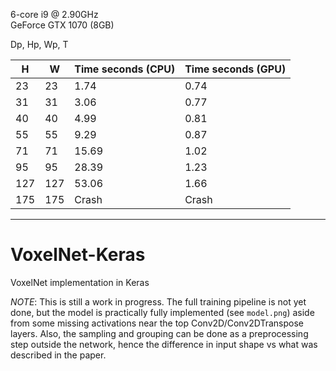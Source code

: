 

6-core i9 @ 2.90GHz   
GeForce GTX 1070 (8GB)

Dp, Hp, Wp, T

| H | W | Time seconds (CPU) | Time seconds (GPU) |
| --- | --- | --- | --- |
| 23 | 23 | 1.74 | 0.74 |
| 31 | 31 | 3.06 | 0.77 |
| 40 | 40 | 4.99 | 0.81 |
| 55 | 55 | 9.29 | 0.87 |
| 71 | 71 | 15.69 | 1.02 |
| 95 | 95 | 28.39 | 1.23 |
| 127 | 127 | 53.06 | 1.66 |
| 175| 175 | Crash | Crash |

---

# VoxelNet-Keras
VoxelNet implementation in Keras

*NOTE*: This is still a work in progress. The full training pipeline is not yet done, but the model is practically fully implemented (see `model.png`) aside from some missing activations near the top Conv2D/Conv2DTranspose layers. Also, the sampling and grouping can be done as a preprocessing step outside the network, hence the difference in input shape vs what was described in the paper.

